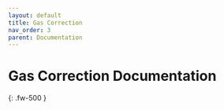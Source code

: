 ```yaml
---
layout: default
title: Gas Correction
nav_order: 3
parent: Documentation
---
```


# Gas Correction Documentation
{: .fw-500 }